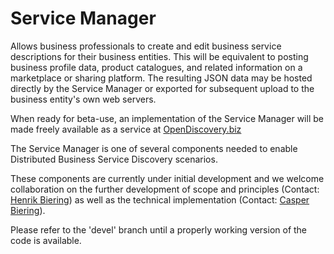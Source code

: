 # Service Manager
Allows business professionals to create and edit business service descriptions for their business entities. This will be equivalent to posting business profile data, product catalogues, and related information on a marketplace or sharing platform. The resulting JSON data may be hosted directly by the Service Manager or exported for subsequent upload to the business entity's own web servers.

When ready for beta-use, an implementation of the Service Manager will be made freely available as a service at [OpenDiscovery.biz](https://opendiscovery.biz)

The Service Manager is one of several components needed to enable Distributed Business Service Discovery scenarios.

These components are currently under initial development and we welcome collaboration on the further development of scope and principles (Contact: [Henrik Biering](mailto:hb@peercraft.com)) as well as the technical implementation (Contact: [Casper Biering](mailto:cb@peercraft.com)).

Please refer to the 'devel' branch until a properly working version of the code is available.
